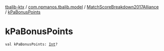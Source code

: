 [tbalib-ktx](../../index.md) / [com.npmanos.tbalib.model](../index.md) / [MatchScoreBreakdown2017Alliance](index.md) / [kPaBonusPoints](./k-pa-bonus-points.md)

# kPaBonusPoints

`val kPaBonusPoints: `[`Int`](https://kotlinlang.org/api/latest/jvm/stdlib/kotlin/-int/index.html)`?`